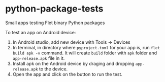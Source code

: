 # python-package-tests
Small apps testing Flet binary Python packages

To test an app on Android device:
1. In Android studio, add new device with Tools -> Devices
2. In terminal, in directory where `pyproject.toml` for your app is, run `flet build apk -v` command. It will create `build` folder with `apk` folder and `app-release.apk` file in it.
3. Install apk on the Android device by draging and dropping `app-release.apk` to the device. 
4. Open the app and click on the button to run the test.
